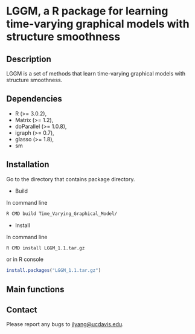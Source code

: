 # LGGM, a R package for learning time-varying graphical models with structure smoothness

## Description
LGGM is a set of methods that learn time-varying graphical models with structure smoothness.

## Dependencies
* R (>= 3.0.2),
* Matrix (>= 1.2),
* doParallel (>= 1.0.8),
* igraph (>= 0.7),
* glasso (>= 1.8),
* sm

## Installation
Go to the directory that contains package directory.
* Build

In command line
```bash
R CMD build Time_Varying_Graphical_Model/
```

* Install

In command line
```bash
R CMD install LGGM_1.1.tar.gz
```
or in R console
```r
install.packages("LGGM_1.1.tar.gz")
```

## Main functions

## Contact
Please report any bugs to jlyang@ucdavis.edu.
